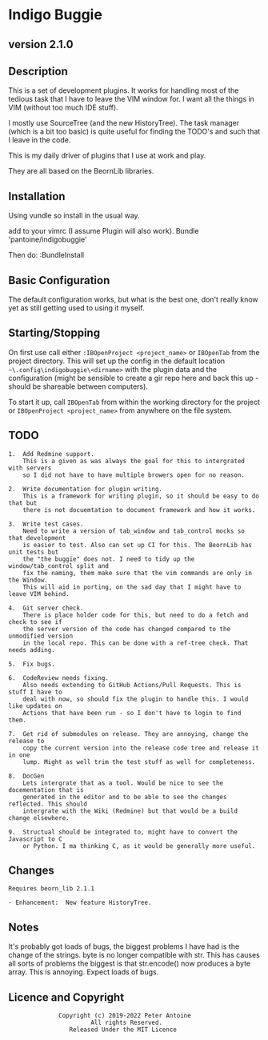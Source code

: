 # Indigo Buggie #
## version 2.1.0 ###

## Description ##

This is a set of development plugins. It works for handling most of the tedious task that I have
to leave the VIM window for. I want all the things in VIM (without too much IDE stuff).

I mostly use SourceTree (and the new HistoryTree). The task manager (which is a bit too basic)
is quite useful for finding the TODO's and such that I leave in the code.

This is my daily driver of plugins that I use at work and play.

They are all based on the BeornLib libraries.

## Installation ##

Using vundle so install in the usual way.

add to your vimrc (I assume Plugin will also work).
Bundle 'pantoine/indigobuggie'

Then do:
:BundleInstall


## Basic Configuration ##

The default configuration works, but what is the best one, don't really know yet
as still getting used to using it myself.

## Starting/Stopping ##

On first use call either `:IBOpenProject <project_name>` or `IBOpenTab` from the project
directory. This will set up the config in the default location `~\.config\indigobuggie\<dirname>`
with the plugin data and the configuration (might be sensible to create a gir repo here
and back this up - should be shareable between computers).

To start it up, call `IBOpenTab` from within the working directory for the project or
`IBOpenProject <project_name>` from anywhere on the file system.

## TODO ##
    1.  Add Redmine support.
        This is a given as was always the goal for this to intergrated with servers
        so I did not have to have multiple browers open for no reason.

    2.  Write documentation for plugin writing.
        This is a framework for writing plugin, so it should be easy to do that but
        there is not docuemtation to document framework and how it works.

    3.  Write test cases.
        Need to write a version of tab_window and tab_control mocks so that development
        is easier to test. Also can set up CI for this. The BeornLib has unit tests but
		the "the buggie" does not. I need to tidy up the window/tab_control split and
		fix the naming, them make sure that the vim commands are only in the Window.
		This will aid in porting, on the sad day that I might have to leave VIM behind.

    4.  Git server check.
        There is place holder code for this, but need to do a fetch and check to see if
        the server version of the code has changed compared to the unmodified version
        in the local repo. This can be done with a ref-tree check. That needs adding.

    5.  Fix bugs.

    6.  CodeReview needs fixing.
	    Also needs extending to GitHub Actions/Pull Requests. This is stuff I have to
		deal with now, so should fix the plugin to handle this. I would like updates on
		Actions that have been run - so I don't have to login to find them.

    7.  Get rid of submodules on release. They are annoying, change the release to
        copy the current version into the release code tree and release it in one
        lump. Might as well trim the test stuff as well for completeness.

    8.  DocGen
        Lets intergrate that as a tool. Would be nice to see the docementation that is
        generated in the editor and to be able to see the changes reflected. This should
        intergrate with the Wiki (Redmine) but that would be a build change elsewhere.

	9.	Structual should be integrated to, might have to convert the Javascript to C
		or Python. I ma thinking C, as it would be generally more useful.

## Changes ##

    Requires beorn_lib 2.1.1

	- Enhancement:	New feature HistoryTree.

## Notes ##

It's probably got loads of bugs, the biggest problems I have had is the change of the
strings. byte is no longer compatible with str. This has causes all sorts of problems
the biggest is that str.encode() now produces a byte array. This is annoying. Expect
loads of bugs.

## Licence and Copyright ##
                  Copyright (c) 2019-2022 Peter Antoine
                           All rights Reserved.
                     Released Under the MIT Licence
